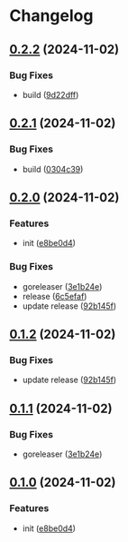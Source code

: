 # Changelog

## [0.2.2](https://github.com/cloudscalerio/cloudscaler/compare/v0.2.1...v0.2.2) (2024-11-02)


### Bug Fixes

* build ([9d22dff](https://github.com/cloudscalerio/cloudscaler/commit/9d22dff7ce17e1d5680519c58089efa8ea585b66))

## [0.2.1](https://github.com/cloudscalerio/cloudscaler/compare/v0.2.0...v0.2.1) (2024-11-02)


### Bug Fixes

* build ([0304c39](https://github.com/cloudscalerio/cloudscaler/commit/0304c3976d8649359b997a3cbde467e9eb0f4c00))

## [0.2.0](https://github.com/cloudscalerio/cloudscaler/compare/v0.1.2...v0.2.0) (2024-11-02)


### Features

* init ([e8be0d4](https://github.com/cloudscalerio/cloudscaler/commit/e8be0d4f0a343363081908bf2a4e694d463ef676))


### Bug Fixes

* goreleaser ([3e1b24e](https://github.com/cloudscalerio/cloudscaler/commit/3e1b24e78f0131f9a701c2bb0e4e7cee276a5cc1))
* release ([6c5efaf](https://github.com/cloudscalerio/cloudscaler/commit/6c5efaf92471487323e7a469dcf7257e7bcfea81))
* update release ([92b145f](https://github.com/cloudscalerio/cloudscaler/commit/92b145fc110751c65e60fccb5b3e563299b40243))

## [0.1.2](https://github.com/cloudscalerio/cloudscaler/compare/v0.1.1...v0.1.2) (2024-11-02)


### Bug Fixes

* update release ([92b145f](https://github.com/cloudscalerio/cloudscaler/commit/92b145fc110751c65e60fccb5b3e563299b40243))

## [0.1.1](https://github.com/cloudscalerio/cloudscaler/compare/v0.1.0...v0.1.1) (2024-11-02)


### Bug Fixes

* goreleaser ([3e1b24e](https://github.com/cloudscalerio/cloudscaler/commit/3e1b24e78f0131f9a701c2bb0e4e7cee276a5cc1))

## [0.1.0](https://github.com/cloudscalerio/cloudscaler/compare/v0.0.1...v0.1.0) (2024-11-02)


### Features

* init ([e8be0d4](https://github.com/cloudscalerio/cloudscaler/commit/e8be0d4f0a343363081908bf2a4e694d463ef676))

